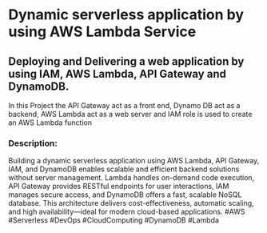 #  Dynamic serverless application by using AWS Lambda Service

## Deploying and Delivering a web application by using IAM, AWS Lambda, API Gateway and DynamoDB. 


In this Project the API Gateway act as a front end, Dynamo DB act as a backend, AWS Lambda act as a web server and IAM role is used to create an AWS Lambda function

### Description:

Building a dynamic serverless application using AWS Lambda, API Gateway, IAM, and DynamoDB enables scalable and efficient backend solutions without server management. Lambda handles on-demand code execution, API Gateway provides RESTful endpoints for user interactions, IAM manages secure access, and DynamoDB offers a fast, scalable NoSQL database. This architecture delivers cost-effectiveness, automatic scaling, and high availability—ideal for modern cloud-based applications. #AWS #Serverless #DevOps #CloudComputing #DynamoDB #Lambda


